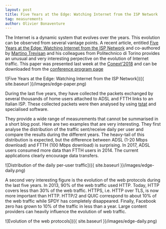 ```yaml
---
layout: post
title: Five Years at the Edge: Watching Internet from the ISP Network
tag: measurements
author: Olivier Bonaventure
---
```


The Internet is a dynamic system that evolves over the years. This
evolution can be observed from several vantage points. A recent
article, entitled
[Five Years at the Edge: Watching Internet from the ISP Network](https://dl.acm.org/citation.cfm?id=3281433)
and co-authored by
[Martino Trevisan](http://www.telematica.polito.it/public/phd-and-post-docs/martino-trevisan)
and his colleagues from Politechnico di Torino provides an unusual and
very interesting perpective on the evolution of Internet traffic. This
paper was presented last week at the
[Conext'2018](https://conferences2.sigcomm.org/co-next/2018)
and can be downloaded from the [conference program page](https://conferences2.sigcomm.org/co-next/2018/#!/program)

![Five Years at the Edge: Watching Internet from the ISP Network]({{ site.baseurl }}/images/edge-paper.png)

During the last five years, they have collected the packets exchanged
by several thousands of home users attached to ADSL and FTTH
links to an Italian ISP. These collected packets were then analysed by
using [tstat](http://www.tstat.polito.it) and specialised software.

They provide a wide range of measurements that cannot be summarised in
a short blog post. Here are two examples that are very
interesting. They first analyse the distribution of the traffic
sent/receive daily per user and compare the results during the
different years. The heavy-tail of this distribution is expected, but
the difference between ADSL (1-20 Mbps download) and FTTH (100 Mbps
download) is surprising. In 2017, ADSL users consumed more data than
FTTH users in 2014. The current applications clearly encourage data transfers.

![Distribution of the daily per-user traffic]({{ site.baseurl }}/images/edge-daily.png)

A second very interesting figure is the evolution of the web protocols
during the last five years. In 2013, 90% of the web traffic used
HTTP. Today, HTTP covers less than 30% of the web traffic. HTTPS,
i.e. HTTP over TLS, is now more important than HTTP. HTTP/2 and QUIC
correspond to about 10% of the web traffic while SPDY has completely
disappeared. Finally, Facebook zero has grown to 10% of the traffic in
less than a year. Large content providers can heavily influence the
evolution of web traffic.

![Evolution of the web protocols]({{ site.baseurl }}/images/edge-daily.png)


